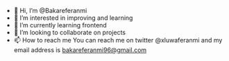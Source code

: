- 👋 Hi, I’m @Bakareferanmi
- 👀 I’m interested in improving and learning 
- 🌱 I’m currently learning frontend
- 💞️ I’m looking to collaborate on projects 
- 📫 How to reach me
You can reach me on twitter @xluwaferanmi and my email address is bakareferanmi96@gmail.com 

<!---
Bakareferanmi/Bakareferanmi is a ✨ special ✨ repository because its `README.md` (this file) appears on your GitHub profile.
You can click the Preview link to take a look at your changes.
--->
